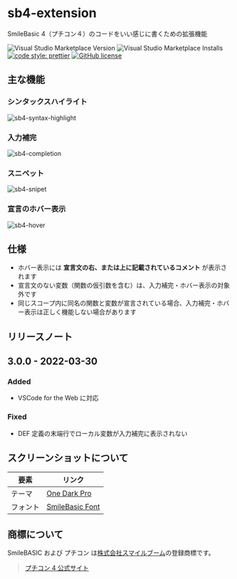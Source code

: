 # sb4-extension

SmileBasic 4（プチコン４）のコードをいい感じに書くための拡張機能

![Visual Studio Marketplace Version](https://img.shields.io/visual-studio-marketplace/v/arrow2nd.sb4-extension)
![Visual Studio Marketplace Installs](https://img.shields.io/visual-studio-marketplace/i/arrow2nd.sb4-extension)
[![code style: prettier](https://img.shields.io/badge/code_style-prettier-ff69b4.svg?style=flat)](https://github.com/prettier/prettier)
[![GitHub license](https://img.shields.io/github/license/arrow2nd/sb4-extension)](https://github.com/arrow2nd/sb4-extension/blob/main/LICENSE)

## 主な機能

### シンタックスハイライト

![sb4-syntax-highlight](https://user-images.githubusercontent.com/44780846/113377004-11f82600-93ae-11eb-8738-05890273115d.png)

### 入力補完

![sb4-completion](https://user-images.githubusercontent.com/44780846/113377006-1290bc80-93ae-11eb-8668-ed15509c372e.gif)

### スニペット

![sb4-snipet](https://user-images.githubusercontent.com/44780846/113377009-13295300-93ae-11eb-9c0d-1c9585dcf8bb.gif)

### 宣言のホバー表示

![sb4-hover](https://user-images.githubusercontent.com/44780846/113377007-13295300-93ae-11eb-87be-a39ba0406488.gif)

## 仕様

- ホバー表示には **宣言文の右、または上に記載されているコメント** が表示されます
- 宣言文のない変数（関数の仮引数を含む）は、入力補完・ホバー表示の対象外です
- 同じスコープ内に同名の関数と変数が宣言されている場合、入力補完・ホバー表示は正しく機能しない場合があります

## リリースノート

## 3.0.0 - 2022-03-30

### Added

- VSCode for the Web に対応

### Fixed

- DEF 定義の末端行でローカル変数が入力補完に表示されない

## スクリーンショットについて

| 要素     | リンク                                                                                          |
| -------- | ----------------------------------------------------------------------------------------------- |
| テーマ   | [One Dark Pro](https://marketplace.visualstudio.com/items?itemName=zhuangtongfa.Material-theme) |
| フォント | [SmileBasic Font](http://smilebasic.com/supplements/)                                           |

## 商標について

SmileBASIC および プチコン は[株式会社スマイルブーム](https://smileboom.com/)の登録商標です。

> [プチコン 4 公式サイト](https://www.petc4.smilebasic.com/)

